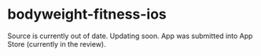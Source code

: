 # bodyweight-fitness-ios

Source is currently out of date. Updating soon.
App was submitted into App Store (currently in the review).
